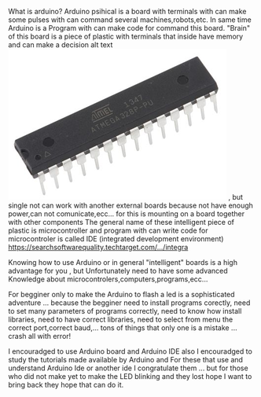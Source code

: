 What is arduino? Arduino psihical is a board with terminals with can make some pulses with can command several machines,robots,etc. In same time Arduino is a Program with can make code for command this board. "Brain" of this board is a piece of plastic with terminals that inside have memory and can make a decision alt text 
![alt text](https://github.com/costycnc/costycnc-old-programs/blob/master/low%20program%20arduino/F7589339-01.jpg)
, but single not can work with another external boards because not have enough power,can not comunicate,ecc... for this is mounting on a board together with other components The general name of these intelligent piece of plastic is microcontroller and program with can write code for microcontroler is called IDE (integrated development environment) https://searchsoftwarequality.techtarget.com/.../integra


Knowing how to use Arduino or in general "intelligent" boards is a high advantage for you , but Unfortunately need to have some advanced Knowledge about microcontrolers,computers,programs,ecc...

For begginer only to make the Arduino to flash a led is a sophisticated adventure ... because the begginer need to install programs corectly, need to set many parameters of programs correctly, need to know how install libraries, need to have correct libraries, need to select from menu the correct port,correct baud,... tons of things that only one is a mistake ... crash all with error!

I encouradged to use Arduino board and Arduino IDE also I encouradged to study the tutorials made available by Arduino and For these that use and understand Arduino Ide or another ide I congratulate them ... but for those who did not make yet to make the LED blinking and they lost hope I want to bring back they hope that can do it.
